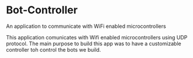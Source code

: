 # Bot-Controller
An application to communicate with WiFi enabled microcontrollers

This application comunicates with Wifi enabled microcontrollers using UDP protocol. 
The main purpose to build this app was to have a customizable controller toh control the bots we build.
